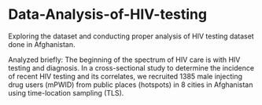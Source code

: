 # Data-Analysis-of-HIV-testing

Exploring the dataset and conducting proper analysis of HIV testing dataset done in Afghanistan. 

Analyzed briefly: The beginning of the spectrum of HIV care is with HIV testing and diagnosis. In a cross-sectional study to determine the incidence of recent HIV testing and its correlates, we recruited 1385 male injecting drug users (mPWID) from public places (hotspots) in 8 cities in Afghanistan using time-location sampling (TLS).
